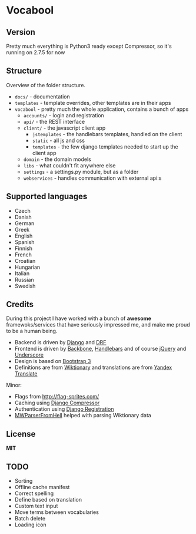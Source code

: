 # Vocabool

## Version

Pretty much everything is Python3 ready except Compressor, so it's running on 2.7.5 for now

## Structure

Overview of the folder structure.

- `docs/` - documentation
- `templates` - template overrides, other templates are in their apps
- `vocabool` - pretty much the whole application, contains a bunch of apps
    - `accounts/` - login and registration
    - `api/` - the REST interface
    - `client/` - the javascript client app
        - `jstemplates` - the handlebars templates, handled on the client
        - `static` - all js and css
        - `templates` - the few django templates needed to start up the client app
    - `domain` - the domain models
    - `libs` - what couldn't fit anywhere else
    - `settings` - a settings.py module, but as a folder
    - `webservices` - handles communication with external api:s

## Supported languages

- Czech
- Danish
- German
- Greek
- English
- Spanish
- Finnish
- French
- Croatian
- Hungarian
- Italian
- Russian
- Swedish

## Credits

During this project I have worked with a bunch of **awesome** framewoks/services that
have seriously impressed me, and make me proud to be a human being.

-   Backend is driven by [Django](https://www.djangoproject.com/) and [DRF](http://django-rest-framework.org/)
-   Frontend is driven by [Backbone](http://backbonejs.org/), [Handlebars](http://handlebarsjs.com/)
    and of course [jQuery](http://jquery.com/) and [Underscore](http://underscorejs.org/)
-   Design is based on [Bootstrap 3](http://getbootstrap.com/)
-   Definitions are from [Wiktionary](http://www.wiktionary.org/)
    and translations are from [Yandex Translate](http://translate.yandex.com/)

Minor:

- Flags from <http://flag-sprites.com/>
- Caching using [Django Compressor](http://django-compressor.readthedocs.org/en/latest/)
- Authentication using [Django Registration](https://django-registration.readthedocs.org/en/latest/)
- [MWParserFromHell](http://mwparserfromhell.readthedocs.org/en/latest/) helped with parsing Wiktionary data

## License

**MIT**

## TODO

- Sorting
- Offline cache manifest
- Correct spelling
- Define based on translation
- Custom text input
- Move terms between vocabularies
- Batch delete
- Loading icon
